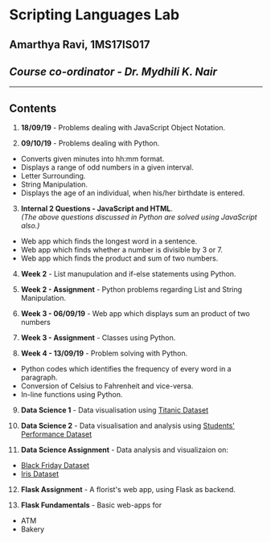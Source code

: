 # Scripting Languages Lab
## Amarthya Ravi, 1MS17IS017
## _Course co-ordinator - Dr. Mydhili K. Nair_
---

## Contents

1. **18/09/19** - Problems dealing with JavaScript Object Notation.

2. **09/10/19** - Problems dealing with Python.
+ Converts given minutes into hh:mm format.
+ Displays a range of odd numbers in a given interval.
+ Letter Surrounding.
+ String Manipulation.
+ Displays the age of an individual, when his/her birthdate is entered.
3. **Internal 2 Questions - JavaScript and HTML**. <br>
_(The above questions discussed in Python are solved using JavaScript also.)_
+ Web app which finds the longest word in a sentence.
+ Web app which finds whether a number is divisible by 3 or 7.
+ Web app which finds the product and sum of two numbers.<br>
4. **Week 2** - List manupulation and if-else statements using Python.

5. **Week 2 - Assignment** - Python problems regarding List and String Manipulation.

6. **Week 3 - 06/09/19** - Web app which displays sum an product of two numbers

7. **Week 3 - Assignment** - Classes using Python.

8. **Week 4 - 13/09/19** - Problem solving with Python.
+ Python codes which identifies the frequency of every word in a paragraph.
+ Conversion of Celsius to Fahrenheit and vice-versa.
+ In-line functions using Python.

9. **Data Science 1** - Data visualisation using [Titanic Dataset](https://www.kaggle.com/garrettrlynch/titaniccsv)

10. **Data Science 2** - Data visualisation and analysis using [Students' Performance Dataset](https://www.kaggle.com/roshansharma/student-performance-analysis)

11. **Data Science Assignment** - Data analysis and visualizaion on:
+ [Black Friday Dataset](https://www.kaggle.com/roshansharma/black-friday)
+ [Iris Dataset](https://www.kaggle.com/saurabh00007/iriscsv)

12. **Flask Assignment** - A florist's web app, using Flask as backend.

13. **Flask Fundamentals** - Basic web-apps for
+ ATM
+ Bakery
